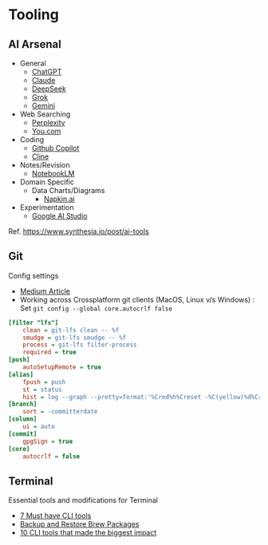 # Tooling

## AI Arsenal

- General
	- [ChatGPT](https://chatgpt.com/)
	- [Claude](https://claude.ai/)
	- [DeepSeek](https://www.deepseek.com/)
	- [Grok](https://x.com/i/grok)
	- [Gemini](https://gemini.google.com/)
- Web Searching
	- [Perplexity](https://www.perplexity.ai/)
	- [You.com](https://you.com/)
- Coding
	- [Github Copilot](https://github.com/features/copilot)
	- [Cline](https://cline.bot/)
- Notes/Revision
	- [NotebookLM](https://notebooklm.google.com/)
- Domain Specific
	- Data Charts/Diagrams
		- [Napkin.ai](https://www.napkin.ai/)
- Experimentation
	- [Google AI Studio](https://aistudio.google.com/)

Ref. https://www.synthesia.io/post/ai-tools

## Git

Config settings
- [Medium Article](https://medium.com/geekculture/a-step-by-step-guide-to-setting-up-git-config-global-properties-db6dbce30fa8)
- Working across Crossplatform git clients (MacOS, Linux v/s Windows) : Set `git config --global core.autocrlf false`

```ini
[filter "lfs"]
	clean = git-lfs clean -- %f
	smudge = git-lfs smudge -- %f
	process = git-lfs filter-process
	required = true
[push]
	autoSetupRemote = true
[alias]
	fpush = push
	st = status
	hist = log --graph --pretty=format:'%Cred%h%Creset -%C(yellow)%d%Creset %s %Cgreen(%cr) %C(bold blue)<%an>%Creset' --abbrev-commit
[branch]
	sort = -committerdate
[column]
	ui = auto
[commit]
	gpgSign = true
[core]
	autocrlf = false
```

## Terminal

Essential tools and modifications for Terminal
- [7 Must have CLI tools](https://www.youtube.com/watch?v=mmqDYw9C30I)
- [Backup and Restore Brew Packages](https://gist.github.com/JoeyBurzynski/cbab8361c59a720d60f83c20e8b21e20)
- [10 CLI tools that made the biggest impact](https://itnext.io/10-cli-tools-that-made-the-biggest-impact-f8a2f4168434)
